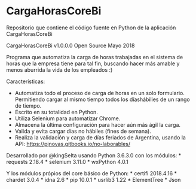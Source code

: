 # CargaHorasCoreBi
Repositorio que contiene el código fuente en Python de la aplicación CargaHorasCoreBi

CargaHorasCoreBi v1.0.0.0
Open Source
Mayo 2018

Programa que automatiza la carga de horas trabajadas en el sistema de horas que la empresa tiene para tal fin, buscando hacer más amable y menos aburrida la vida de los empleados :)

Características:
* Automatiza todo el proceso de carga de horas en un solo formulario. Permitiendo cargar al mismo tiempo todos los díashábilies de un rango de tiempo.
* Escrito en su totalidad en Python.
* Utiliza Selenium para automatizar Chrome.
* Almacena la última configuración para hacer aún más ágil la carga.
* Valida y evita cargar días no hábiles (fines de semana).
* Realiza la validación y carga de días feriados de Argentina, usando la API: https://pjnovas.gitbooks.io/no-laborables/



Desarrollado por @kingSelta
usando Python 3.6.3.0
con los módulos:
	* requests	2.18.4
	* selenium	3.11.0
	* wxPython	4.0.1


Y los módulos própios del core básico de Python:
	* certifi	2018.4.16
	* chardet	3.0.4
	* idna		2.6
	* pip		10.0.1
	* usrlib3	1.22
	* ElementTree
	* Json
